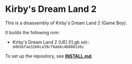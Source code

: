 # Kirby's Dream Land 2

This is a disassembly of Kirby's Dream Land 2 (Game Boy).

It builds the following rom:

* Kirby's Dream Land 2 (UE) [!].gb  `md5: ddb5bfae32b0ca39cf8ab6c46880126c`

To set up the repository, see [**INSTALL.md**](INSTALL.md).
